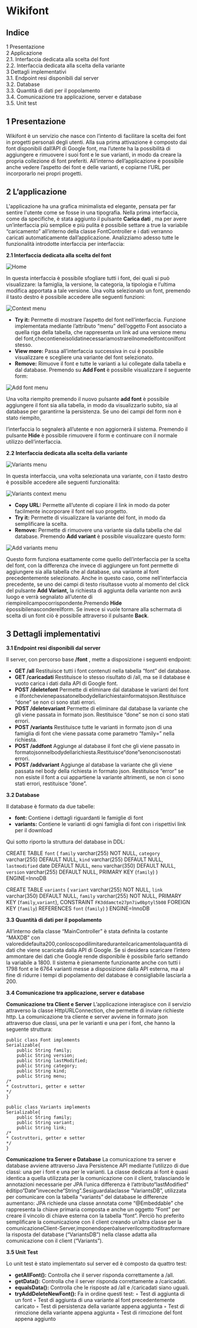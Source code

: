 # Wikifont
## Indice

1 Presentazione \
2 Applicazione \
2.1. Interfaccia dedicata alla scelta del font \
2.2. Interfaccia dedicata alla scelta della variante \
3 Dettagli implementativi \
3.1. Endpoint resi disponibili dal server \
3.2. Database \
3.3. Quantità di dati per il popolamento \
3.4. Comunicazione tra applicazione, server
e database \
3.5. Unit test

## 1 Presentazione

Wikifont è un servizio che nasce con l’intento di facilitare la scelta dei font in
progetti personali degli utenti. Alla sua prima attivazione è composto dai font
disponibili dall’API di Google font, ma l’utente ha la possibilità di aggiungere e
rimuovere i suoi font e le sue varianti, in modo da creare la propria collezione di
font preferiti. All’interno dell’applicazione è possibile anche vedere l’aspetto dei
font e delle varianti, e copiarne l’URL per incorporarlo nei propri progetti.

## 2 L’applicazione

L'applicazione ha una grafica minimalista ed elegante, pensata per far sentire
l'utente come se fosse in una tipografia. Nella prima interfaccia, come da
specifiche, è stata aggiunto il pulsante **Carica dati** , ma per avere un’interfaccia
più semplice e più pulita è possibile settare a true la variabile “caricamento”
all’interno della classe FontController e i dati verranno caricati automaticamente
dall’applicazione. Analizziamo adesso tutte le funzionalità introdotte interfaccia
per interfaccia:


**2.1 Interfaccia dedicata alla scelta del font**

![Home](.imgReadme/home.png)


In questa interfaccia è possibile sfogliare tutti i font, dei quali si può visualizzare:
la famiglia, la versione, la categoria, la tipologia e l’ultima modifica apportata a
tale versione.
Una volta selezionato un font, premendo il tasto destro è possibile accedere alle
seguenti funzioni:

![Context menu](.imgReadme/contextMenu.png)

- **Try it:** Permette di mostrare l’aspetto del font nell’interfaccia. Funzione
    implementata mediante l’attributo “menu” dell’oggetto Font associato a
    quella riga della tabella, che rappresenta un link ad una versione menu del
    font,checontieneisolidatinecessariamostrareilnomedelfontconilfont
    stesso.
- **View more:** Passa all’interfaccia successiva in cui è possibile visualizzare e
    scegliere una variante del font selezionato.
- **Remove:** Rimuove il font e tutte le varianti a lui collegate dalla tabella e dal
    database.
Premendo su **Add Font** è possibile visualizzare il seguente form:

![Add font menu](.imgReadme/addFont.png)

Una volta riempito premendo il nuovo pulsante **add font** è possibile aggiungere
il font sia alla tabella, in modo da visualizzarlo subito, sia al database per
garantirne la persistenza. Se uno dei campi del form non è stato riempito,


l’interfaccia lo segnalerà all’utente e non aggiornerà il sistema. Premendo il
pulsante **Hide** è possibile rimuovere il form e continuare con il normale utilizzo
dell’interfaccia.

**2.2 Interfaccia dedicata alla scelta della variante**

![Variants menu](.imgReadme/variants.png)

In questa interfaccia, una volta selezionata una variante, con il tasto destro è
possibile accedere alle seguenti funzionalità:

![Variants context menu](.imgReadme/variantsContextMenu.png)

- **Copy URL:** Permette all’utente di copiare il link in modo da poter
    facilmente incorporare il font nel suo progetto.
- **Try it:** Permette di visualizzare la variante del font, in modo da semplificare
    la scelta.
- **Remove:** Permette di rimuovere una variante sia dalla tabella che dal
    database.
Premendo **Add variant** è possibile visualizzare questo form: 

![Add variants menu](.imgReadme/addVariants.png)

Questo form funziona esattamente come quello dell’interfaccia per la scelta del
font, con la differenza che invece di aggiungere un font permette di aggiungere
sia alla tabella che al database, una variante al font precedentemente
selezionato. Anche in questo caso, come nell’interfaccia precedente, se uno dei
campi di testo risultasse vuoto al momento del click del pulsante **Add Variant,** la
richiesta di aggiunta della variante non avrà luogo e verrà segnalato all’utente di
riempireilcampocorrispondente.Premendo **Hide** èpossibilenascondereilform.
Se invece si vuole tornare alla schermata di scelta di un font ciò è possibile
attraverso il pulsante **Back**.


## 3 Dettagli implementativi

**3.1 Endpoint resi disponibili dal server**

Il server, con percorso base **/font** , mette a disposizione i seguenti endpoint:

- **GET /all** Restituisce tutti i font contenuti nella tabella “font” del database.
- **GET /caricadati** Restituisce lo stesso risultato di /all, ma se il database è
    vuoto carica i dati dalla API di Google font.
- **POST /deletefont** Permette di eliminare dal database le varianti del font e
    ilfontchevienepassatonelbodydellarichiestainformatojson.Restituisce
    “done” se non ci sono stati errori.
- **POST /deletevariant** Permette di eliminare dal database la variante che
    gli viene passata in formato json. Restituisce “done” se non ci sono stati
    errori.
- **POST /variants** Restituisce tutte le varianti in formato json di una famiglia
    di font che viene passata come parametro “family=” nella richiesta.
- **POST /addfont** Aggiunge al database il font che gli viene passato in
    formatojsonnelbodydellarichiesta.Restituisce“done”senoncisonostati
    errori.
- **POST /addvariant** Aggiunge al database la variante che gli viene passata
    nel body della richiesta in formato json. Restituisce “error” se non esiste il
    font a cui appartiene la variante altrimenti, se non ci sono stati errori,
    restituisce “done”.

**3.2 Database**

Il database è formato da due tabelle:

- **font:** Contiene i dettagli riguardanti le famiglie di font
- **variants:** Contiene le varianti di ogni famiglia di font con i rispettivi link per
    il download

Qui sotto riporto la struttura del database in DDL:

CREATE TABLE `font` (
`family` varchar(255) NOT NULL,
`category` varchar(255) DEFAULT NULL,
`kind` varchar(255) DEFAULT NULL,
`lastmodified` date DEFAULT NULL,
`menu` varchar(350) DEFAULT NULL,
`version` varchar(255) DEFAULT NULL,
PRIMARY KEY (`family`)
) ENGINE=InnoDB


CREATE TABLE `variants` (
`variant` varchar(255) NOT NULL,
`link` varchar(350) DEFAULT NULL,
`family` varchar(255) NOT NULL,
PRIMARY KEY (`family`,`variant`),
CONSTRAINT `FK3ddamcte27pn7iw0bptyl5b08` FOREIGN KEY (`family`)
REFERENCES `font` (`family`)
) ENGINE=InnoDB

**3.3 Quantità di dati per il popolamento**

All’interno della classe “MainController” è stata definita la costante “MAXDB” con
valoredidefaulta200,conloscopodilimitareduranteilcaricamentolaquantità
di dati che viene scaricata dalla API di Google. Se si desidera scaricare l’intero
ammontare dei dati che Google rende disponibile è possibile farlo settando la
variabile a 1800. Il sistema è pienamente funzionante anche con tutti i 1798 font
e le 6764 varianti messe a disposizione dalla API esterna, ma al fine di ridurre i
tempi di popolamento del database è consigliabile lasciarla a 200.

**3.4 Comunicazione tra applicazione, server e database**

**Comunicazione tra Client e Server**
L’applicazione interagisce con il servizio attraverso la classe HttpURLConnection,
che permette di inviare richieste http. La comunicazione tra cliente e server
avviene in formato json attraverso due classi, una per le varianti e una per i font,
che hanno la seguente struttura:
```
public class Font implements
Serializable{
    public String family;
    public String version;
    public String lastModified;
    public String category;
    public String kind;
    public String menu;
/*
* Costruttori, getter e setter
*/
}
```
```
public class Variants implements
Serializable{
    public String family;
    public String variant;
    public String link;
/*
* Costruttori, getter e setter
*/
}
```

**Comunicazione tra Server e Database**
La comunicazione tra server e database avviene attraverso Java Persistence API
mediante l’utilizzo di due classi: una per i font e una per le varianti. La classe
dedicata ai font è quasi identica a quella utilizzata per la comunicazione con il
client, tralasciando le annotazioni necessarie per JPA l’unica differenza è
l’attributo“lastModified” èditipo“Date”inveceche“String”.Sesiguardalaclasse
“VariantsDB”, utilizzata per comunicare con la tabella “variants” del database le
differenze aumentano: JPA richiede una classe annotata come “@Embeddable”
che rappresenta la chiave primaria composta e anche un oggetto “Font” per
creare il vincolo di chiave esterna con la tabella “font”. Perciò ho preferito
semplificare la comunicazione con il client creando un’altra classe per la
comunicazioneClient-Server,imponendoperòalserverilcompitoditrasformare
la risposta del database (“VariantsDB”) nella classe adatta alla comunicazione
con il client (“Variants”).

**3.5 Unit Test**

Lo unit test è stato implementato sul server ed è composto da quattro test:

- **getAllFont():** Controlla che il server risponda correttamente a /all.
- **getData():** Controlla che il server risponda correttamente a /caricadati.
- **equalsData():** Controlla che le risposte ad /all e /caricadati siano uguali.
- **tryAddDeleteNewFont():** Fa in ordine questi test:
    ◦ Test di aggiunta di un font
    ◦ Test di aggiunta di una variante al font precedentemente caricato
    ◦ Test di persistenza della variante appena aggiunta
    ◦ Test di rimozione della variante appena aggiunta
    ◦ Test di rimozione del font appena aggiunto




